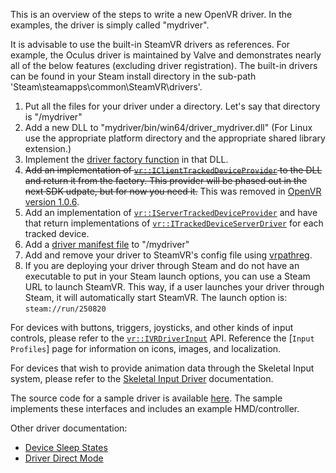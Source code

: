 This is an overview of the steps to write a new OpenVR driver. In the examples, the driver is simply called "mydriver".

It is advisable to use the built-in SteamVR drivers as references. For example, the Oculus driver is maintained by Valve and demonstrates nearly all of the below features (excluding driver registration). The built-in drivers can be found in your Steam install directory in the sub-path 'Steam\steamapps\common\SteamVR\drivers'.

1. Put all the files for your driver under a directory. Let's say that directory is "<install dir>/mydriver"
2. Add a new DLL to "mydriver/bin/win64/driver_mydriver.dll" (For Linux use the appropriate platform directory and the appropriate shared library extension.)
3. Implement the [driver factory function](https://github.com/ValveSoftware/openvr/wiki/Driver-Factory-Function) in that DLL.
4. ~~Add an implementation of [`vr::IClientTrackedDeviceProvider`](https://github.com/ValveSoftware/openvr/wiki/IClientTrackedDeviceProvider_Overview) to the DLL and return it from the factory. This provider will be phased out in the next SDK udpate, but for now you need it.~~ This was removed in [OpenVR version 1.0.6](https://github.com/ValveSoftware/openvr/commit/70acfe9262290ddb789588a7390e5fc60bb20080#diff-614ced34b3fbb27d875cdae21a8a16e6).
5. Add an implementation of [`vr::IServerTrackedDeviceProvider`](https://github.com/ValveSoftware/openvr/wiki/IServerTrackedDeviceProvider_Overview) and have that return implementations of [`vr::ITrackedDeviceServerDriver`](https://github.com/ValveSoftware/openvr/wiki/vr::ITrackedDeviceServerDriver-Overview) for each tracked device.
6. Add a [driver manifest file](https://github.com/ValveSoftware/openvr/wiki/DriverManifest) to "<installdir>/mydriver"
7. Add and remove your driver to SteamVR's config file using [vrpathreg](https://github.com/ValveSoftware/openvr/wiki/Local-Driver-Registration).
8. If you are deploying your driver through Steam and do not have an executable to put in your Steam launch options, you can use a Steam URL to launch SteamVR. This way, if a user launches your driver through Steam, it will automatically start SteamVR. The launch option is: `steam://run/250820`

For devices with buttons, triggers, joysticks, and other kinds of input controls, please refer to the [`vr::IVRDriverInput`](https://github.com/ValveSoftware/openvr/wiki/IVRDriverInput-Overview) API. Reference the [`Input Profiles`] page for information on icons, images, and localization.

For devices that wish to provide animation data through the Skeletal Input system, please refer to the [Skeletal Input Driver](https://github.com/ValveSoftware/openvr/wiki/Creating-a-Skeletal-Input-Driver) documentation.

The source code for a sample driver is available [here](https://github.com/ValveSoftware/openvr/tree/master/samples/driver_sample). The sample implements these interfaces and includes an example HMD/controller.

Other driver documentation:
* [Device Sleep States](https://github.com/ValveSoftware/openvr/wiki/Device-sleep-states)
* [Driver Direct Mode](https://github.com/ValveSoftware/openvr/wiki/Driver-direct-mode)

